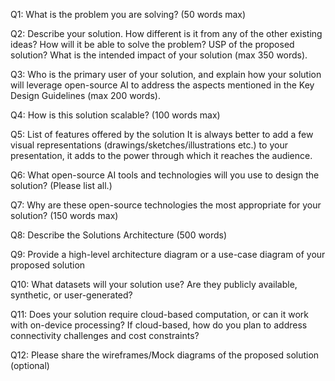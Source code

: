 Q1: What is the problem you are solving? (50 words max)

Q2: Describe your solution. How different is it from any of the other existing ideas? How will it be able to solve the problem? USP of the proposed solution? What is the intended impact of your solution (max 350 words).

Q3: Who is the primary user of your solution, and explain how your solution will leverage open-source AI to address the aspects mentioned in the Key Design Guidelines (max 200 words).

Q4: How is this solution scalable? (100 words max)

Q5: List of features offered by the solution
It is always better to add a few visual representations (drawings/sketches/illustrations etc.) to your presentation, it adds to the power through which it reaches the audience.

Q6: What open-source AI tools and technologies will you use to design the solution? (Please list all.)


Q7: Why are these open-source technologies the most appropriate for your solution? (150 words max)


Q8: Describe the Solutions Architecture (500 words)


Q9: Provide a high-level architecture diagram or a use-case diagram of your proposed solution


Q10: What datasets will your solution use? Are they publicly available, synthetic, or user-generated?


Q11: Does your solution require cloud-based computation, or can it work with on-device processing? If cloud-based, how do you plan to address connectivity challenges and cost constraints?

Q12: Please share the wireframes/Mock diagrams of the proposed solution (optional)

